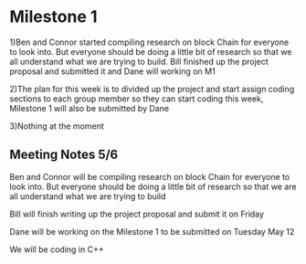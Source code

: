 # **Milestone 1**

1)Ben and Connor started compiling research on block Chain for everyone to look into. But everyone should be doing a little bit of research so that we all understand what we are trying to build. Bill finished up the project proposal and submitted it and Dane will working on M1

2)The plan for this week is to divided up the project and start assign coding sections to each group member so they can start coding this week, Milestone 1 will also be submitted by Dane

3)Nothing at the moment

## **Meeting Notes 5/6**
Ben and Connor will be compiling research on block Chain for everyone to look into. But everyone should be doing a little bit of research so that we are all understand what we are trying to build

Bill will finish writing up the project proposal and submit it on Friday

Dane will be working on the Milestone 1 to be submitted on Tuesday May 12 

We will be coding in C++
